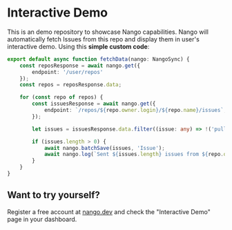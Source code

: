 # Interactive Demo

This is an demo repository to showcase Nango capabilities.
Nango will automatically fetch Issues from this repo and display them in user's interactive demo.
Using this **simple custom code**:

```ts
export default async function fetchData(nango: NangoSync) {
    const reposResponse = await nango.get({
        endpoint: '/user/repos'
    });
    const repos = reposResponse.data;

    for (const repo of repos) {
        const issuesResponse = await nango.get({
            endpoint: `/repos/${repo.owner.login}/${repo.name}/issues`,
        });

        let issues = issuesResponse.data.filter((issue: any) => !('pull_request' in issue));

        if (issues.length > 0) {
            await nango.batchSave(issues, 'Issue');
            await nango.log(`Sent ${issues.length} issues from ${repo.owner.login}/${repo.name}`);
        }
    }
}
```

## Want to try yourself?

Register a free account at [nango.dev](https://nango.dev) and check the "Interactive Demo" page in your dashboard.
